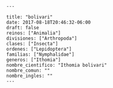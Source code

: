 
      ---

      title: "bolivari"
      date: 2017-08-18T20:46:32-06:00
      draft: false
      reinos: ["Animalia"]
      divisiones: ["Arthropoda"]
      clases: ["Insecta"]
      ordenes: ["Lepidoptera"]
      familias: ["Nymphalidae"]
      generos: ["Ithomia"]
      nombre_cientifico: "Ithomia bolivari"
      nombre_comun: ""
      nombre_ingles: ""
      ---

      